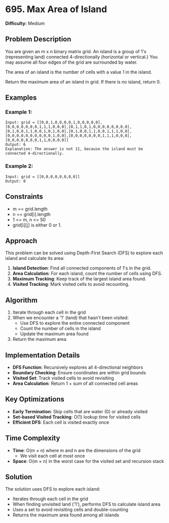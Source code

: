 # 695. Max Area of Island

**Difficulty:** Medium

## Problem Description

You are given an m x n binary matrix grid. An island is a group of 1's (representing land) connected 4-directionally (horizontal or vertical.) You may assume all four edges of the grid are surrounded by water.

The area of an island is the number of cells with a value 1 in the island.

Return the maximum area of an island in grid. If there is no island, return 0.

## Examples

### Example 1:
```
Input: grid = [[0,0,1,0,0,0,0,1,0,0,0,0,0],[0,0,0,0,0,0,0,1,1,1,0,0,0],[0,1,1,0,1,0,0,0,0,0,0,0,0],[0,1,0,0,1,1,0,0,1,0,1,0,0],[0,1,0,0,1,1,0,0,1,1,1,0,0],[0,0,0,0,0,0,0,0,0,0,1,0,0],[0,0,0,0,0,0,0,1,1,1,0,0,0],[0,0,0,0,0,0,0,1,1,0,0,0,0]]
Output: 6
Explanation: The answer is not 11, because the island must be connected 4-directionally.
```

### Example 2:
```
Input: grid = [[0,0,0,0,0,0,0,0]]
Output: 0
```

## Constraints

- m == grid.length
- n == grid[i].length
- 1 <= m, n <= 50
- grid[i][j] is either 0 or 1.

## Approach

This problem can be solved using Depth-First Search (DFS) to explore each island and calculate its area:

1. **Island Detection**: Find all connected components of 1's in the grid.
2. **Area Calculation**: For each island, count the number of cells using DFS.
3. **Maximum Tracking**: Keep track of the largest island area found.
4. **Visited Tracking**: Mark visited cells to avoid recounting.

## Algorithm

1. Iterate through each cell in the grid
2. When we encounter a '1' (land) that hasn't been visited:
   - Use DFS to explore the entire connected component
   - Count the number of cells in the island
   - Update the maximum area found
3. Return the maximum area

## Implementation Details

- **DFS Function**: Recursively explores all 4-directional neighbors
- **Boundary Checking**: Ensure coordinates are within grid bounds
- **Visited Set**: Track visited cells to avoid revisiting
- **Area Calculation**: Return 1 + sum of all connected cell areas

## Key Optimizations

- **Early Termination**: Skip cells that are water (0) or already visited
- **Set-based Visited Tracking**: O(1) lookup time for visited cells
- **Efficient DFS**: Each cell is visited exactly once

## Time Complexity

- **Time**: O(m × n) where m and n are the dimensions of the grid
  - We visit each cell at most once
- **Space**: O(m × n) in the worst case for the visited set and recursion stack

## Solution

The solution uses DFS to explore each island:
- Iterates through each cell in the grid
- When finding unvisited land ('1'), performs DFS to calculate island area
- Uses a set to avoid revisiting cells and double-counting
- Returns the maximum area found among all islands

